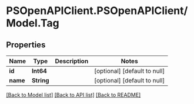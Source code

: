 
# PSOpenAPIClient.PSOpenAPIClient/Model.Tag

## Properties

Name | Type | Description | Notes
------------ | ------------- | ------------- | -------------
**id** | **Int64** |  | [optional] [default to null]
**name** | **String** |  | [optional] [default to null]

[[Back to Model list]](../README.md#documentation-for-models)
[[Back to API list]](../README.md#documentation-for-api-endpoints)
[[Back to README]](../README.md)

